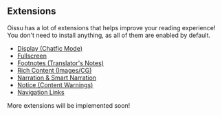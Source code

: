 


## Extensions

Oissu has a lot of extensions that helps improve your reading experience! You don't need to install anything, as all of them are enabled by default.

- [Display (Chatfic Mode)](extensions/display.md)
- [Fullscreen](extensions/fullscreen.md)
- [Footnotes (Translator's Notes)](extensions/footnotes.md)
- [Rich Content (Images/CG)](extensions/rich.md)
- [Narration & Smart Narration](extensions/narration.md)
- [Notice (Content Warnings)](extensions/notice.md)
- [Navigation Links](extensions/nav.md)

More extensions will be implemented soon!
